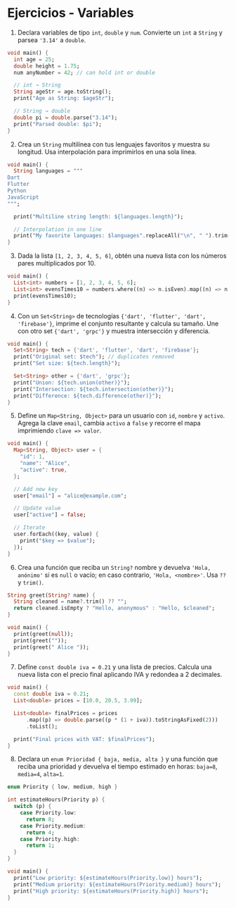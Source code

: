 # Ejercicios - Variables

1) Declara variables de tipo `int`, `double` y `num`. Convierte un `int` a `String` y parsea `'3.14'` a `double`.

```dart
void main() {
  int age = 25;
  double height = 1.75;
  num anyNumber = 42; // can hold int or double

  // int → String
  String ageStr = age.toString();
  print("Age as String: $ageStr");

  // String → double
  double pi = double.parse("3.14");
  print("Parsed double: $pi");
}
```

2) Crea un `String` multilínea con tus lenguajes favoritos y muestra su longitud. Usa interpolación para imprimirlos en una sola línea.

```dart
void main() {
  String languages = """
Dart
Flutter
Python
JavaScript
""";

  print("Multiline string length: ${languages.length}");

  // Interpolation in one line
  print("My favorite languages: $languages".replaceAll("\n", " ").trim());
}
```

3) Dada la lista `[1, 2, 3, 4, 5, 6]`, obtén una nueva lista con los números pares multiplicados por 10.

```dart
void main() {
  List<int> numbers = [1, 2, 3, 4, 5, 6];
  List<int> evensTimes10 = numbers.where((n) => n.isEven).map((n) => n * 10).toList();
  print(evensTimes10);
}
```

4) Con un `Set<String>` de tecnologías `{'dart', 'flutter', 'dart', 'firebase'}`, imprime el conjunto resultante y calcula su tamaño. Une con otro set `{'dart', 'grpc'}` y muestra intersección y diferencia.

```dart
void main() {
  Set<String> tech = {'dart', 'flutter', 'dart', 'firebase'};
  print("Original set: $tech"); // duplicates removed
  print("Set size: ${tech.length}");

  Set<String> other = {'dart', 'grpc'};
  print("Union: ${tech.union(other)}");
  print("Intersection: ${tech.intersection(other)}");
  print("Difference: ${tech.difference(other)}");
}
```

5) Define un `Map<String, Object>` para un usuario con `id`, `nombre` y `activo`. Agrega la clave `email`, cambia `activo` a `false` y recorre el mapa imprimiendo `clave => valor`.

```dart
void main() {
  Map<String, Object> user = {
    "id": 1,
    "name": "Alice",
    "active": true,
  };

  // Add new key
  user["email"] = "alice@example.com";

  // Update value
  user["active"] = false;

  // Iterate
  user.forEach((key, value) {
    print("$key => $value");
  });
}
```

6) Crea una función que reciba un `String?` nombre y devuelva `'Hola, anónimo'` si es `null` o vacío; en caso contrario, `'Hola, <nombre>'`. Usa `??` y `trim()`.

```dart
String greet(String? name) {
  String cleaned = name?.trim() ?? "";
  return cleaned.isEmpty ? "Hello, anonymous" : "Hello, $cleaned";
}

void main() {
  print(greet(null));
  print(greet(""));
  print(greet(" Alice "));
}
```

7) Define `const double iva = 0.21` y una lista de precios. Calcula una nueva lista con el precio final aplicando IVA y redondea a 2 decimales.

```dart
void main() {
  const double iva = 0.21;
  List<double> prices = [10.0, 20.5, 3.99];

  List<double> finalPrices = prices
      .map((p) => double.parse((p * (1 + iva)).toStringAsFixed(2)))
      .toList();

  print("Final prices with VAT: $finalPrices");
}
```

8) Declara un `enum Prioridad { baja, media, alta }` y una función que reciba una prioridad y devuelva el tiempo estimado en horas: `baja=8`, `media=4`, `alta=1`.

```dart
enum Priority { low, medium, high }

int estimateHours(Priority p) {
  switch (p) {
    case Priority.low:
      return 8;
    case Priority.medium:
      return 4;
    case Priority.high:
      return 1;
  }
}

void main() {
  print("Low priority: ${estimateHours(Priority.low)} hours");
  print("Medium priority: ${estimateHours(Priority.medium)} hours");
  print("High priority: ${estimateHours(Priority.high)} hours");
}
```